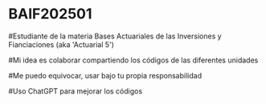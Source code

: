 # BAIF202501

#Estudiante de la materia Bases Actuariales de las Inversiones y Fianciaciones (aka 'Actuarial 5')

#Mi idea es colaborar compartiendo los códigos de las diferentes unidades

#Me puedo equivocar, usar bajo tu propia responsabilidad

#Uso ChatGPT para mejorar los códigos
